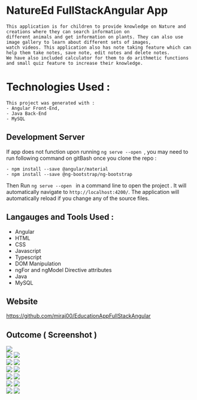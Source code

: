 # NatureEd FullStackAngular App
    This application is for children to provide knowledge on Nature and creations where they can search information on 
    different animals and get information on plants. They can also use image gallery to learn about different sets of images,
    watch videos. This application also has note taking feature which can help them take notes, save note, edit notes and delete notes. 
    We have also included calculator for them to do arithmetic functions and small quiz feature to increase their knowledge.

# Technologies Used : 

    This project was generated with : 
    - Angular Front-End,
    - Java Back-End 
    - MySQL

## Development Server

 If app does not function upon running `ng serve --open `, 
 you may need to run following command on gitBash once you clone the repo  : 

    - npm install --save @angular/material
    - npm install --save @ng-bootstrap/ng-bootstrap
    
Then Run `ng serve --open ` in a command line to open the project . 
    It will automatically navigate to `http://localhost:4200/`. 
    The application will automatically reload if you change any of the source files.

       
## Langauges and Tools Used : 

* Angular
* HTML
* CSS
* Javascript
* Typescript
* DOM Manipulation
* ngFor and ngModel Directive attributes
* Java 
* MySQL

## Website

https://github.com/miraj00/EducationAppFullStackAngular


## Outcome ( Screenshot )

![](../EducationAppFullStackAngular/Frontend/src/assets/HomePage.JPG)  
![](../EducationAppFullStackAngular/Frontend/src/assets/AnimalPage.JPG)
![](../EducationAppFullStackAngular/Frontend/src/assets/PlantPage.JPG)  
![](../EducationAppFullStackAngular/Frontend/src/assets/QuizPage.JPG)
![](../EducationAppFullStackAngular/Frontend/src/assets/CalculatorPage.JPG)  
![](../EducationAppFullStackAngular/Frontend/src/assets/NotesPage.JPG)
![](../EducationAppFullStackAngular/Frontend/src/assets/NotesDetailPage.JPG)  
![](../EducationAppFullStackAngular/Frontend/src/assets/ImageMountainsPage.JPG)
![](../EducationAppFullStackAngular/Frontend/src/assets/ImageFoodPage.JPG)  
![](../EducationAppFullStackAngular/Frontend/src/assets/FavoriteAnimalPage.JPG)
![](../EducationAppFullStackAngular/Frontend/src/assets/VideoPage.JPG)  
![](../EducationAppFullStackAngular/Frontend/src/assets/ContactUsPage.JPG)
![](../EducationAppFullStackAngular/Frontend/src/assets/LoginPage.JPG)




